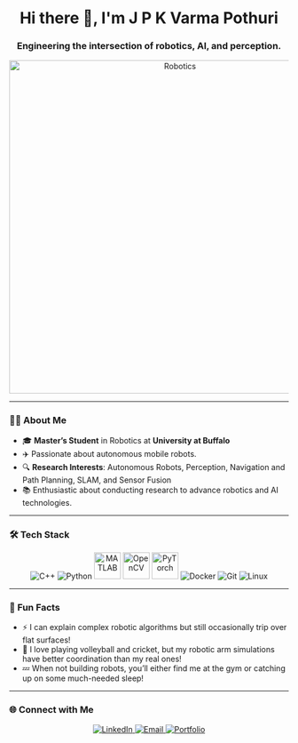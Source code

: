 <h1 align="center">Hi there 👋, I'm J P K Varma Pothuri</h1>
<h3 align="center">Engineering the intersection of robotics, AI, and perception.</h3>

<p align="center">
  <img src="https://i.giphy.com/media/v1.Y2lkPTc5MGI3NjExa2MxMzZhamhyenh1ODZ0bmtlZXVvMTRwYXo5dWd4OGJpaTJxaHJ1MiZlcD12MV9pbnRlcm5hbF9naWZfYnlfaWQmY3Q9Zw/qgQUggAC3Pfv687qPC/giphy.gif" alt="Robotics" width="600"/>
</p>

---

### 👨‍🎓 About Me
- 🎓 **Master’s Student** in Robotics at **University at Buffalo** 
- ✈️ Passionate about autonomous mobile robots.
- 🔍 **Research Interests**: Autonomous Robots, Perception, Navigation and Path Planning, SLAM, and Sensor Fusion 
- 📚 Enthusiastic about conducting research to advance robotics and AI technologies.



---
### 🛠️ Tech Stack
<p align="center">
  <!-- C++ -->
  <img src="https://img.icons8.com/color/48/000000/c-plus-plus-logo.png" alt="C++"/>
  <!-- Python -->
  <img src="https://img.icons8.com/color/48/000000/python.png" alt="Python"/>
  <!-- MATLAB -->
  <img src="https://upload.wikimedia.org/wikipedia/commons/2/21/Matlab_Logo.png" alt="MATLAB" width="48" height="48"/>
  <!-- OpenCV -->
  <img src="https://upload.wikimedia.org/wikipedia/commons/3/32/OpenCV_Logo_with_text_svg_version.svg" alt="OpenCV" width="48" height="48"/>
  <!-- PyTorch -->
  <img src="https://upload.wikimedia.org/wikipedia/commons/1/10/PyTorch_logo_icon.svg" alt="PyTorch" width="48" height="48"/>
  <!-- Docker -->
  <img src="https://img.icons8.com/fluency/48/000000/docker.png" alt="Docker"/>
  <!-- Git -->
  <img src="https://img.icons8.com/color/48/000000/git.png" alt="Git"/>
  <!-- Linux -->
  <img src="https://img.icons8.com/color/48/000000/linux.png" alt="Linux"/>
</p>

---

### 🌟 Fun Facts
- ⚡ I can explain complex robotic algorithms but still occasionally trip over flat surfaces!
- 🏐 I love playing volleyball and cricket, but my robotic arm simulations have better coordination than my real ones!
- 💤 When not building robots, you’ll either find me at the gym or catching up on some much-needed sleep!

---

### 🌐 Connect with Me
<p align="center">
  <a href="https://linkedin.com/in/pjpkvarma" target="_blank">
    <img src="https://img.icons8.com/color/48/000000/linkedin.png" alt="LinkedIn"/>
  </a>
  <a href="mailto:jpkvarmapothuri@gmail.com">
    <img src="https://img.icons8.com/color/48/000000/gmail-new.png" alt="Email"/>
  </a>
  <a href="https://www.buffalo.edu/~jagadesw" target="_blank">
    <img src="https://img.icons8.com/external-flaticons-lineal-color-flat-icons/48/000000/external-portfolio-resume-flaticons-lineal-color-flat-icons.png" alt="Portfolio"/>
  </a>
</p>
